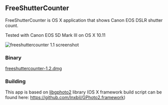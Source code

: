 ## FreeShutterCounter

FreeShutterCounter is OS X application that shows Canon EOS DSLR shutter count.

Tested with Canon EOS 5D Mark III on OS X 10.11

![freeshuttercounter 1.1 screenshot](http://orlv.github.io/freeshuttercounter/freeshuttercounter-1.1.png)

### Binary

[freeshuttercounter-1.2.dmg](https://github.com/orlv/freeshuttercounter/releases/download/1.2/freeshuttercounter-1.2.dmg)

### Building
This app is based on [libgphoto2](https://github.com/gphoto/libgphoto2) library (OS X framework build script can be found here: https://github.com/lnxbil/GPhoto2.framework)
